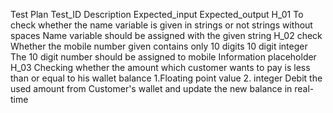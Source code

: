 Test Plan
Test_ID	Description	Expected_input	Expected_output
H_01	To check whether the name variable is given in strings or not	strings without spaces	Name variable should be assigned with the given string
H_02	check Whether the mobile number given contains only 10 digits	10 digit integer	The 10 digit number should be assigned to mobile Information placeholder
H_03	Checking whether the amount which customer wants to pay is less than or equal to his wallet balance	1.Floating point value 2. integer	Debit the used amount from Customer's wallet and update the new balance in real-time
